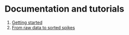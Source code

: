 # Documentation and tutorials

1. [Getting started](setup.md)
2. [From raw data to sorted spikes](sorting-tutorial.md)
